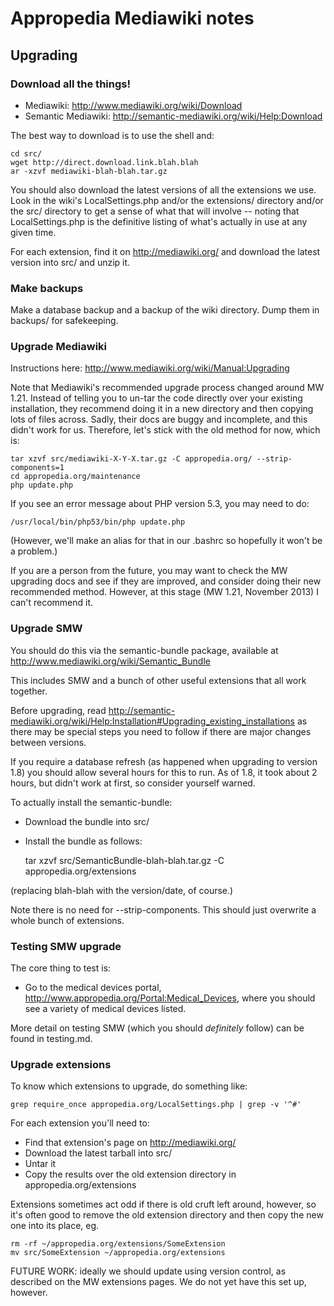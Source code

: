 # Appropedia Mediawiki notes

## Upgrading

### Download all the things!

* Mediawiki: http://www.mediawiki.org/wiki/Download
* Semantic Mediawiki: http://semantic-mediawiki.org/wiki/Help:Download

The best way to download is to use the shell and:

    cd src/
    wget http://direct.download.link.blah.blah
    ar -xzvf mediawiki-blah-blah.tar.gz

You should also download the latest versions of all the extensions we use.  Look in the wiki's
LocalSettings.php and/or the extensions/ directory and/or the src/ directory to get a sense of what that
will involve -- noting that LocalSettings.php is the definitive listing of what's actually in use at any
given time.

For each extension, find it on http://mediawiki.org/ and download the latest version into src/ and unzip
it.

### Make backups

Make a database backup and a backup of the wiki directory. Dump them in backups/ for safekeeping.

### Upgrade Mediawiki

Instructions here: http://www.mediawiki.org/wiki/Manual:Upgrading

Note that Mediawiki's recommended upgrade process changed around MW
1.21.  Instead of telling you to un-tar the code directly over your
existing installation, they recommend doing it in a new directory and
then copying lots of files across.  Sadly, their docs are buggy and
incomplete, and this didn't work for us.  Therefore, let's stick with
the old method for now, which is:

    tar xzvf src/mediawiki-X-Y-X.tar.gz -C appropedia.org/ --strip-components=1
    cd appropedia.org/maintenance
    php update.php

If you see an error message about PHP version 5.3, you may need to do:

    /usr/local/bin/php53/bin/php update.php

(However, we'll make an alias for that in our .bashrc so hopefully it
won't be a problem.)

If you are a person from the future, you may want to check the MW
upgrading docs and see if they are improved, and consider doing their
new recommended method.  However, at this stage (MW 1.21, November 2013)
I can't recommend it.

### Upgrade SMW

You should do this via the semantic-bundle package, available at
http://www.mediawiki.org/wiki/Semantic_Bundle

This includes SMW and a bunch of other useful extensions that all work
together.

Before upgrading, read
http://semantic-mediawiki.org/wiki/Help:Installation#Upgrading_existing_installations
as there may be special steps you need to follow if there are major
changes between versions.

If you require a database refresh (as happened when upgrading to version
1.8) you should allow several hours for this to run.  As of 1.8, it took
about 2 hours, but didn't work at first, so consider yourself warned.

To actually install the semantic-bundle:

* Download the bundle into src/
* Install the bundle as follows:

    tar xzvf src/SemanticBundle-blah-blah.tar.gz -C appropedia.org/extensions

(replacing blah-blah with the version/date, of course.)

Note there is no need for --strip-components.  This should just
overwrite a whole bunch of extensions.

### Testing SMW upgrade

The core thing to test is:

* Go to the medical devices portal,
  http://www.appropedia.org/Portal:Medical_Devices, where you should see
  a variety of medical devices listed.

More detail on testing SMW (which you should *definitely* follow) can be
found in testing.md.

### Upgrade extensions

To know which extensions to upgrade, do something like:

    grep require_once appropedia.org/LocalSettings.php | grep -v '^#'

For each extension you'll need to:

* Find that extension's page on http://mediawiki.org/
* Download the latest tarball into src/
* Untar it
* Copy the results over the old extension directory in
  appropedia.org/extensions

Extensions sometimes act odd if there is old cruft left around, however,
so it's often good to remove the old extension directory and
then copy the new one into its place, eg.

    rm -rf ~/appropedia.org/extensions/SomeExtension
    mv src/SomeExtension ~/appropedia.org/extensions

FUTURE WORK: ideally we should update using version control, as
described on the MW extensions pages. We do not yet have this set up,
however.
